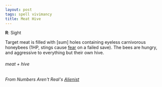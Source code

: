 ```yaml
---
layout: post
tags: spell vivimancy
title: Meat Hive
---
```

**R**: Sight

Target meat is filled with [sum] holes containing eyeless carnivorous honeybees (1HP, stings cause [fear](/2020/11/10/extra-rules/#conditions) on a failed save). The bees are hungry, and aggressive to everything but their own hive.
 
###### meat + hive
###### From Numbers Aren't Real's [Alienist](https://as-they-must.blogspot.com/2021/02/more-than-you-hate-anything-glog-class.html)
